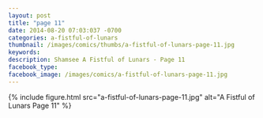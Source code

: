 ```yaml
---
layout: post
title: "page 11"
date: 2014-08-20 07:03:037 -0700
categories: a-fistful-of-lunars
thumbnail: /images/comics/thumbs/a-fistful-of-lunars-page-11.jpg
keywords: 
description: Shamsee A Fistful of Lunars - Page 11
facebook_type: 
facebook_image: /images/comics/a-fistful-of-lunars-page-11.jpg
---
```

{% include figure.html src="a-fistful-of-lunars-page-11.jpg" alt="A Fistful of Lunars Page 11" %}